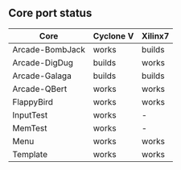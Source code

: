 ## Core port status

| **Core** | **Cyclone V** | **Xilinx7** |
--|--|--
|Arcade-BombJack | works    | builds |
|Arcade-DigDug   | builds   | works |
|Arcade-Galaga   | builds   | builds |
|Arcade-QBert    | works    | works |
|FlappyBird      | works    | works |
|InputTest       | works    | - |
|MemTest         | works    | - |
|Menu            | works    | works |
|Template        | works    | works |

